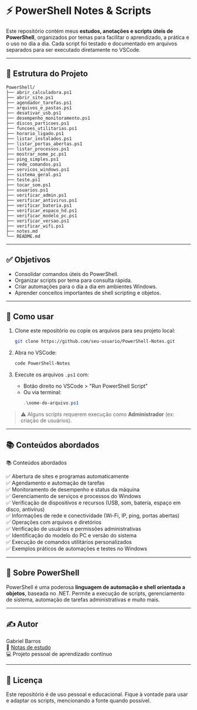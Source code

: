 # ⚡ PowerShell Notes & Scripts

Este repositório contém meus **estudos, anotações e scripts úteis de PowerShell**, organizados por temas para facilitar o aprendizado, a prática e o uso no dia a dia. Cada script foi testado e documentado em arquivos separados para ser executado diretamente no VSCode.

---

## 📂 Estrutura do Projeto

```plaintext
PowerShell/
├── abrir_calculadora.ps1
├── abrir_site.ps1
├── agendador_tarefas.ps1
├── arquivos_e_pastas.ps1
├── desativar_usb.ps1
├── desempenho_monitoramento.ps1
├── discos_particoes.ps1
├── funcoes_utilitarias.ps1
├── horario_ligado.ps1
├── listar_instalados.ps1
├── listar_portas_abertas.ps1
├── listar_processos.ps1
├── mostrar_nome_pc.ps1
├── ping_simples.ps1
├── rede_comandos.ps1
├── servicos_windows.ps1
├── sistema_geral.ps1
├── teste.ps1
├── tocar_som.ps1
├── usuarios.ps1
├── verificar_admin.ps1
├── verificar_antivirus.ps1
├── verificar_bateria.ps1
├── verificar_espaco_hd.ps1
├── verificar_modelo_pc.ps1
├── verificar_versao.ps1
├── verificar_wifi.ps1
├── notes.md
└── README.md
```

---

## ✅ Objetivos

- Consolidar comandos úteis do PowerShell.
- Organizar scripts por tema para consulta rápida.
- Criar automações para o dia a dia em ambientes Windows.
- Aprender conceitos importantes de shell scripting e objetos.

---

## 📌 Como usar

1. Clone este repositório ou copie os arquivos para seu projeto local:
   ```bash
   git clone https://github.com/seu-usuario/PowerShell-Notes.git
   ```

2. Abra no VSCode:
   ```bash
   code PowerShell-Notes
   ```

3. Execute os arquivos `.ps1` com:
   - Botão direito no VSCode > "Run PowerShell Script"
   - Ou via terminal:
     ```powershell
     .\nome-do-arquivo.ps1
     ```

> ⚠️ Alguns scripts requerem execução como **Administrador** (ex: criação de usuários).

---

## 📚 Conteúdos abordados

📚 Conteúdos abordados


✅ Abertura de sites e programas automaticamente  
✅ Agendamento e automação de tarefas  
✅ Monitoramento de desempenho e status da máquina  
✅ Gerenciamento de serviços e processos do Windows  
✅ Verificação de dispositivos e recursos (USB, som, bateria, espaço em disco, antivírus)  
✅ Informações de rede e conectividade (Wi-Fi, IP, ping, portas abertas)  
✅ Operações com arquivos e diretórios  
✅ Verificação de usuários e permissões administrativas  
✅ Identificação do modelo do PC e versão do sistema  
✅ Execução de comandos utilitários personalizados  
✅ Exemplos práticos de automações e testes no Windows

---

## 🧠 Sobre PowerShell

PowerShell é uma poderosa **linguagem de automação e shell orientada a objetos**, baseada no .NET. Permite a execução de scripts, gerenciamento de sistema, automação de tarefas administrativas e muito mais.

---

## ✍️ Autor

Gabriel Barros  
📘 [Notas de estudo](./notes.md)  
💻 Projeto pessoal de aprendizado contínuo

---

## 📄 Licença

Este repositório é de uso pessoal e educacional. Fique à vontade para usar e adaptar os scripts, mencionando a fonte quando possível.

